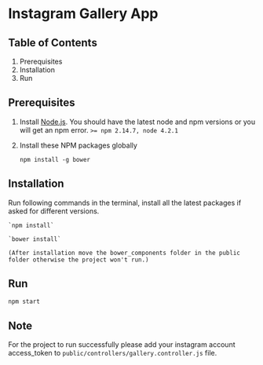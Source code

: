 # Instagram Gallery App

## Table of Contents
1. Prerequisites
2. Installation
3. Run

## Prerequisites
1. Install [Node.js](). You should have the latest node and npm versions or you will get an npm error. `>= npm 2.14.7, node 4.2.1`
2. Install these NPM packages globally

   `npm install -g bower`
## Installation
Run following commands in the terminal, install all the latest packages if asked for different versions.

    `npm install`

    `bower install`

    (After installation move the bower_components folder in the public folder otherwise the project won't run.)
## Run
`npm start`
## Note
For the project to run successfully please add your instagram account access_token to `public/controllers/gallery.controller.js` file.